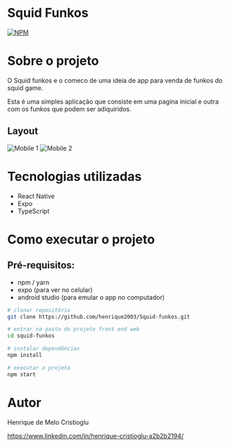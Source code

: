 # Squid Funkos
[![NPM](https://img.shields.io/npm/l/react)](https://github.com/devsuperior/sds1-wmazoni/blob/master/LICENSE) 

# Sobre o projeto

O Squid funkos e o comeco de uma ideia de app para venda de funkos do squid game.

Esta é uma simples aplicação que consiste em uma pagina inicial e outra com os funkos que podem ser adiquiridos.

## Layout
![Mobile 1](https://github.com/henrique2003/Squid-funkos/tree/master/src/assets/home.png) ![Mobile 2](https://github.com/henrique2003/Squid-funkos/tree/master/src/assets/store.png)

# Tecnologias utilizadas
- React Native
- Expo
- TypeScript

# Como executar o projeto

## Pré-requisitos:
- npm / yarn
- expo (para ver no celular)
- android studio (para emular o app no computador)


```bash
# clonar repositório
git clone https://github.com/henrique2003/Squid-funkos.git

# entrar na pasta do projeto front end web
cd squid-funkos

# instalar dependências
npm install

# executar o projeto
npm start
```

# Autor

Henrique de Melo Cristioglu

https://www.linkedin.com/in/henrique-cristioglu-a2b2b2194/
